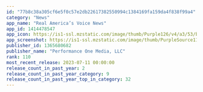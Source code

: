 ```yaml
---
id: "77b8c38a305cf6e5f0c57e2db22617382550994c1384169fa159da4f838f99a4"
category: "News"
app_name: "Real America’s Voice News"
app_id: 1414478547
app_icon: https://is1-ssl.mzstatic.com/image/thumb/Purple126/v4/a3/53/b2/a353b2b1-d3ca-eab7-cfb1-df64a9f60ef5/AppIcon-1x_U007emarketing-0-7-0-85-220.png/1024x1024bb.png
app_screenshot: https://is1-ssl.mzstatic.com/image/thumb/PurpleSource116/v4/30/6b/88/306b88d5-6297-e01d-ffe0-b9fe04c17346/fd2e7728-b341-45a3-978e-50898fd9e746_screenshot6.jpeg/1242x2688bb.png
publisher_id: 1365680682
publisher_name: "Performance One Media, LLC"
rank: 110
most_recent_release: 2023-07-11 00:00:00
release_count_in_past_year: 2
release_count_in_past_year_category: 9
release_count_in_past_year_top_in_category: 32
---
```

